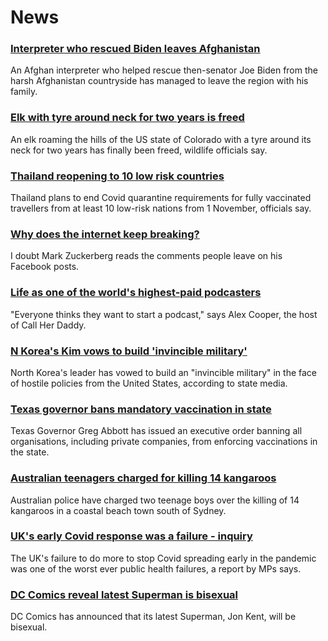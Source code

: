 # News
### [Interpreter who rescued Biden leaves Afghanistan](https://www.bbc.com/news/world-us-canada-58879441)
An Afghan interpreter who helped rescue then-senator Joe Biden from the harsh Afghanistan countryside has managed to leave the region with his family.
### [Elk with tyre around neck for two years is freed](https://www.bbc.com/news/world-us-canada-58878732)
An elk roaming the hills of the US state of Colorado with a tyre around its neck for two years has finally been freed, wildlife officials say.
### [Thailand reopening to 10 low risk countries](https://www.bbc.com/news/world-asia-58838189)
Thailand plans to end Covid quarantine requirements for fully vaccinated travellers from at least 10 low-risk nations from 1 November, officials say.
### [Why does the internet keep breaking?](https://www.bbc.com/news/business-58873472)
I doubt Mark Zuckerberg reads the comments people leave on his Facebook posts.
### [Life as one of the world's highest-paid podcasters](https://www.bbc.com/news/newsbeat-58719364)
"Everyone thinks they want to start a podcast," says Alex Cooper, the host of Call Her Daddy.
### [N Korea's Kim vows to build 'invincible military'](https://www.bbc.com/news/world-asia-58880207)
North Korea's leader has vowed to build an "invincible military" in the face of hostile policies from the United States, according to state media. 
### [Texas governor bans mandatory vaccination in state](https://www.bbc.com/news/world-us-canada-58879469)
Texas Governor Greg Abbott has issued an executive order banning all organisations, including private companies, from enforcing vaccinations in the state.
### [Australian teenagers charged for killing 14 kangaroos](https://www.bbc.com/news/world-australia-58880177)
Australian police have charged two teenage boys over the killing of 14 kangaroos in a coastal beach town south of Sydney.
### [UK's early Covid response was a failure - inquiry](https://www.bbc.com/news/health-58876089)
The UK's failure to do more to stop Covid spreading early in the pandemic was one of the worst ever public health failures, a report by MPs says.
### [DC Comics reveal latest Superman is bisexual](https://www.bbc.com/news/entertainment-arts-58879161)
DC Comics has announced that its latest Superman, Jon Kent, will be bisexual.
